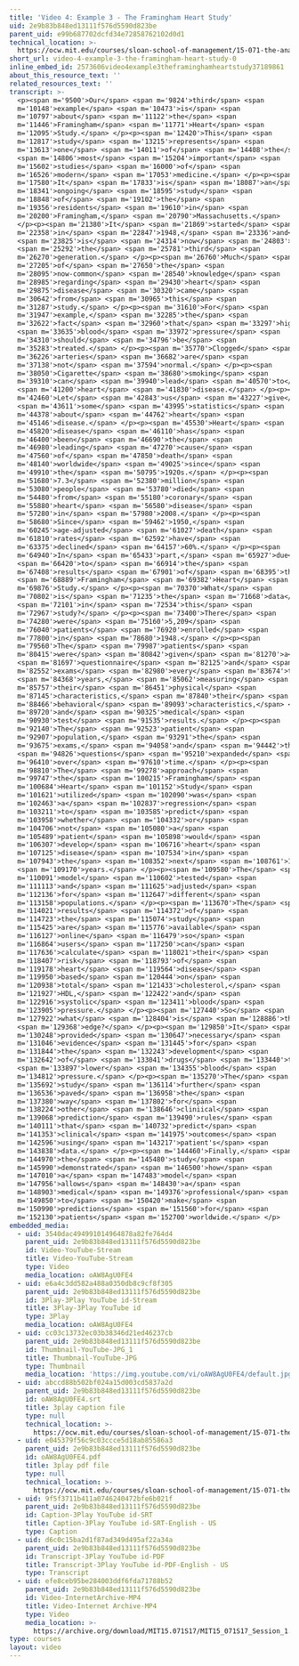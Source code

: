 ```yaml
---
title: 'Video 4: Example 3 - The Framingham Heart Study'
uid: 2e9b83b848ed13111f576d5590d823be
parent_uid: e99b687702dcfd34e72858762102d0d1
technical_location: >-
  https://ocw.mit.edu/courses/sloan-school-of-management/15-071-the-analytics-edge-spring-2017/an-introduction-to-analytics/the-analytics-edge-intelligence-happiness-and-health-lecture-sequence/video-4-example-3-the-framingham-heart-study/video-4-example-3-the-framingham-heart-study-0
short_url: video-4-example-3-the-framingham-heart-study-0
inline_embed_id: 2573606video4example3theframinghamheartstudy37189861
about_this_resource_text: ''
related_resources_text: ''
transcript: >-
  <p><span m='9500'>Our</span> <span m='9824'>third</span> <span
  m='10148'>example</span> <span m='10473'>is</span> <span
  m='10797'>about</span> <span m='11122'>the</span> <span
  m='11446'>Framingham</span> <span m='11771'>Heart</span> <span
  m='12095'>Study.</span> </p><p><span m='12420'>This</span> <span
  m='12817'>study</span> <span m='13215'>represents</span> <span
  m='13613'>one</span> <span m='14011'>of</span> <span m='14408'>the</span>
  <span m='14806'>most</span> <span m='15204'>important</span> <span
  m='15602'>studies</span> <span m='16000'>of</span> <span
  m='16526'>modern</span> <span m='17053'>medicine.</span> </p><p><span
  m='17580'>It</span> <span m='17833'>is</span> <span m='18087'>an</span> <span
  m='18341'>ongoing</span> <span m='18595'>study</span> <span
  m='18848'>of</span> <span m='19102'>the</span> <span
  m='19356'>residents</span> <span m='19610'>in</span> <span
  m='20200'>Framingham,</span> <span m='20790'>Massachusetts.</span>
  </p><p><span m='21380'>It</span> <span m='21869'>started</span> <span
  m='22358'>in</span> <span m='22847'>1948,</span> <span m='23336'>and</span>
  <span m='23825'>is</span> <span m='24314'>now</span> <span m='24803'>on</span>
  <span m='25292'>the</span> <span m='25781'>third</span> <span
  m='26270'>generation.</span> </p><p><span m='26760'>Much</span> <span
  m='27205'>of</span> <span m='27650'>the</span> <span
  m='28095'>now-common</span> <span m='28540'>knowledge</span> <span
  m='28985'>regarding</span> <span m='29430'>heart</span> <span
  m='29875'>disease</span> <span m='30320'>came</span> <span
  m='30642'>from</span> <span m='30965'>this</span> <span
  m='31287'>study.</span> </p><p><span m='31610'>For</span> <span
  m='31947'>example,</span> <span m='32285'>the</span> <span
  m='32622'>fact</span> <span m='32960'>that</span> <span m='33297'>high</span>
  <span m='33635'>blood</span> <span m='33972'>pressure</span> <span
  m='34310'>should</span> <span m='34796'>be</span> <span
  m='35283'>treated.</span> </p><p><span m='35770'>Clogged</span> <span
  m='36226'>arteries</span> <span m='36682'>are</span> <span
  m='37138'>not</span> <span m='37594'>normal.</span> </p><p><span
  m='38050'>Cigarette</span> <span m='38680'>smoking</span> <span
  m='39310'>can</span> <span m='39940'>lead</span> <span m='40570'>to</span>
  <span m='41200'>heart</span> <span m='41830'>disease.</span> </p><p><span
  m='42460'>Let</span> <span m='42843'>us</span> <span m='43227'>give</span>
  <span m='43611'>some</span> <span m='43995'>statistics</span> <span
  m='44378'>about</span> <span m='44762'>heart</span> <span
  m='45146'>disease.</span> </p><p><span m='45530'>Heart</span> <span
  m='45820'>disease</span> <span m='46110'>has</span> <span
  m='46400'>been</span> <span m='46690'>the</span> <span
  m='46980'>leading</span> <span m='47270'>cause</span> <span
  m='47560'>of</span> <span m='47850'>death</span> <span
  m='48140'>worldwide</span> <span m='49025'>since</span> <span
  m='49910'>the</span> <span m='50795'>1920s.</span> </p><p><span
  m='51680'>7.3</span> <span m='52380'>million</span> <span
  m='53080'>people</span> <span m='53780'>died</span> <span
  m='54480'>from</span> <span m='55180'>coronary</span> <span
  m='55880'>heart</span> <span m='56580'>disease</span> <span
  m='57280'>in</span> <span m='57980'>2008.</span> </p><p><span
  m='58680'>Since</span> <span m='59462'>1950,</span> <span
  m='60245'>age-adjusted</span> <span m='61027'>death</span> <span
  m='61810'>rates</span> <span m='62592'>have</span> <span
  m='63375'>declined</span> <span m='64157'>60%.</span> </p><p><span
  m='64940'>In</span> <span m='65433'>part,</span> <span m='65927'>due</span>
  <span m='66420'>to</span> <span m='66914'>the</span> <span
  m='67408'>results</span> <span m='67901'>of</span> <span m='68395'>the</span>
  <span m='68889'>Framingham</span> <span m='69382'>Heart</span> <span
  m='69876'>Study.</span> </p><p><span m='70370'>What</span> <span
  m='70802'>is</span> <span m='71235'>the</span> <span m='71668'>data</span>
  <span m='72101'>in</span> <span m='72534'>this</span> <span
  m='72967'>study?</span> </p><p><span m='73400'>There</span> <span
  m='74280'>were</span> <span m='75160'>5,209</span> <span
  m='76040'>patients</span> <span m='76920'>enrolled</span> <span
  m='77800'>in</span> <span m='78680'>1948.</span> </p><p><span
  m='79560'>The</span> <span m='79987'>patients</span> <span
  m='80415'>were</span> <span m='80842'>given</span> <span m='81270'>a</span>
  <span m='81697'>questionnaire</span> <span m='82125'>and</span> <span
  m='82552'>exams</span> <span m='82980'>every</span> <span m='83674'>two</span>
  <span m='84368'>years,</span> <span m='85062'>measuring</span> <span
  m='85757'>their</span> <span m='86451'>physical</span> <span
  m='87145'>characteristics,</span> <span m='87840'>their</span> <span
  m='88466'>behavioral</span> <span m='89093'>characteristics,</span> <span
  m='89720'>and</span> <span m='90325'>medical</span> <span
  m='90930'>test</span> <span m='91535'>results.</span> </p><p><span
  m='92140'>The</span> <span m='92523'>patient</span> <span
  m='92907'>population,</span> <span m='93291'>the</span> <span
  m='93675'>exams,</span> <span m='94058'>and</span> <span m='94442'>the</span>
  <span m='94826'>questions</span> <span m='95210'>expanded</span> <span
  m='96410'>over</span> <span m='97610'>time.</span> </p><p><span
  m='98810'>The</span> <span m='99278'>approach</span> <span
  m='99747'>the</span> <span m='100215'>Framingham</span> <span
  m='100684'>Heart</span> <span m='101152'>Study</span> <span
  m='101621'>utilized</span> <span m='102090'>was</span> <span
  m='102463'>a</span> <span m='102837'>regression</span> <span
  m='103211'>to</span> <span m='103585'>predict</span> <span
  m='103958'>whether</span> <span m='104332'>or</span> <span
  m='104706'>not</span> <span m='105080'>a</span> <span
  m='105489'>patient</span> <span m='105898'>would</span> <span
  m='106307'>develop</span> <span m='106716'>heart</span> <span
  m='107125'>disease</span> <span m='107534'>in</span> <span
  m='107943'>the</span> <span m='108352'>next</span> <span m='108761'>10</span>
  <span m='109170'>years.</span> </p><p><span m='109580'>The</span> <span
  m='110091'>model</span> <span m='110602'>tested</span> <span
  m='111113'>and</span> <span m='111625'>adjusted</span> <span
  m='112136'>for</span> <span m='112647'>different</span> <span
  m='113158'>populations.</span> </p><p><span m='113670'>The</span> <span
  m='114021'>results</span> <span m='114372'>of</span> <span
  m='114723'>the</span> <span m='115074'>study</span> <span
  m='115425'>are</span> <span m='115776'>available</span> <span
  m='116127'>online</span> <span m='116479'>so</span> <span
  m='116864'>users</span> <span m='117250'>can</span> <span
  m='117636'>calculate</span> <span m='118021'>their</span> <span
  m='118407'>risk</span> <span m='118793'>of</span> <span
  m='119178'>heart</span> <span m='119564'>disease</span> <span
  m='119950'>based</span> <span m='120444'>on</span> <span
  m='120938'>total</span> <span m='121433'>cholesterol,</span> <span
  m='121927'>HDL,</span> <span m='122422'>and</span> <span
  m='122916'>systolic</span> <span m='123411'>blood</span> <span
  m='123905'>pressure.</span> </p><p><span m='127440'>So</span> <span
  m='127922'>what</span> <span m='128404'>is</span> <span m='128886'>the</span>
  <span m='129368'>edge?</span> </p><p><span m='129850'>It</span> <span
  m='130248'>provided</span> <span m='130647'>necessary</span> <span
  m='131046'>evidence</span> <span m='131445'>for</span> <span
  m='131844'>the</span> <span m='132243'>development</span> <span
  m='132642'>of</span> <span m='133041'>drugs</span> <span m='133440'>to</span>
  <span m='133897'>lower</span> <span m='134355'>blood</span> <span
  m='134812'>pressure.</span> </p><p><span m='135270'>The</span> <span
  m='135692'>study</span> <span m='136114'>further</span> <span
  m='136536'>paved</span> <span m='136958'>the</span> <span
  m='137380'>way</span> <span m='137802'>for</span> <span
  m='138224'>other</span> <span m='138646'>cliniical</span> <span
  m='139068'>prediction</span> <span m='139490'>rules</span> <span
  m='140111'>that</span> <span m='140732'>predict</span> <span
  m='141353'>clinical</span> <span m='141975'>outcomes</span> <span
  m='142596'>using</span> <span m='143217'>patient's</span> <span
  m='143838'>data.</span> </p><p><span m='144460'>Finally,</span> <span
  m='144970'>the</span> <span m='145480'>study</span> <span
  m='145990'>demonstrated</span> <span m='146500'>how</span> <span
  m='147010'>a</span> <span m='147483'>model</span> <span
  m='147956'>allows</span> <span m='148430'>a</span> <span
  m='148903'>medical</span> <span m='149376'>professional</span> <span
  m='149850'>to</span> <span m='150420'>make</span> <span
  m='150990'>predictions</span> <span m='151560'>for</span> <span
  m='152130'>patients</span> <span m='152700'>worldwide.</span> </p>
embedded_media:
  - uid: 3540dac494991014964878a82fe764d4
    parent_uid: 2e9b83b848ed13111f576d5590d823be
    id: Video-YouTube-Stream
    title: Video-YouTube-Stream
    type: Video
    media_location: oAW8AgU0FE4
  - uid: e6a4c3dd582a488a0350db8c9cf8f305
    parent_uid: 2e9b83b848ed13111f576d5590d823be
    id: 3Play-3Play YouTube id-Stream
    title: 3Play-3Play YouTube id
    type: 3Play
    media_location: oAW8AgU0FE4
  - uid: cc03c13732ec03b38346d21ed46237cb
    parent_uid: 2e9b83b848ed13111f576d5590d823be
    id: Thumbnail-YouTube-JPG_1
    title: Thumbnail-YouTube-JPG
    type: Thumbnail
    media_location: 'https://img.youtube.com/vi/oAW8AgU0FE4/default.jpg'
  - uid: abccd88b502bf024a15d003cd5837a2d
    parent_uid: 2e9b83b848ed13111f576d5590d823be
    id: oAW8AgU0FE4.srt
    title: 3play caption file
    type: null
    technical_location: >-
      https://ocw.mit.edu/courses/sloan-school-of-management/15-071-the-analytics-edge-spring-2017/an-introduction-to-analytics/the-analytics-edge-intelligence-happiness-and-health-lecture-sequence/video-4-example-3-the-framingham-heart-study/video-4-example-3-the-framingham-heart-study-0/oAW8AgU0FE4.srt
  - uid: e045379f56c9c03ccce5d18ab85586a3
    parent_uid: 2e9b83b848ed13111f576d5590d823be
    id: oAW8AgU0FE4.pdf
    title: 3play pdf file
    type: null
    technical_location: >-
      https://ocw.mit.edu/courses/sloan-school-of-management/15-071-the-analytics-edge-spring-2017/an-introduction-to-analytics/the-analytics-edge-intelligence-happiness-and-health-lecture-sequence/video-4-example-3-the-framingham-heart-study/video-4-example-3-the-framingham-heart-study-0/oAW8AgU0FE4.pdf
  - uid: 9f5f3711b411a0746240472bfe6b021f
    parent_uid: 2e9b83b848ed13111f576d5590d823be
    id: Caption-3Play YouTube id-SRT
    title: Caption-3Play YouTube id-SRT-English - US
    type: Caption
  - uid: d6c0c15ba2d1f87ad349d495af22a34a
    parent_uid: 2e9b83b848ed13111f576d5590d823be
    id: Transcript-3Play YouTube id-PDF
    title: Transcript-3Play YouTube id-PDF-English - US
    type: Transcript
  - uid: efe8ceb95be284003ddf6fda71788b52
    parent_uid: 2e9b83b848ed13111f576d5590d823be
    id: Video-InternetArchive-MP4
    title: Video-Internet Archive-MP4
    type: Video
    media_location: >-
      https://archive.org/download/MIT15.071S17/MIT15_071S17_Session_1.2.04_300k.mp4
type: courses
layout: video
---
```

